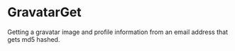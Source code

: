 # GravatarGet
Getting a gravatar image and profile information from an email address that gets md5 hashed.
